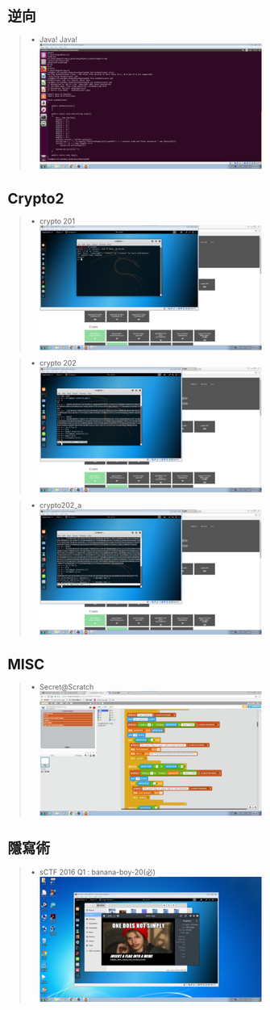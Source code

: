 # 逆向
>* Java! Java!
![123](https://github.com/rraayy246/123/blob/master/picture/006.png)


# Crypto2
>* crypto 201
![123](https://github.com/rraayy246/123/blob/master/picture/003.png)


>* crypto 202
![123](https://github.com/rraayy246/123/blob/master/picture/004.png)


>* crypto202_a
![123](https://github.com/rraayy246/123/blob/master/picture/005.png)


# MISC
>* Secret@Scratch
![123](https://github.com/rraayy246/123/blob/master/picture/002.png)


# 隱寫術
>*  sCTF 2016 Q1 : banana-boy-20(必)
![123](https://github.com/rraayy246/123/blob/master/picture/001.png)

